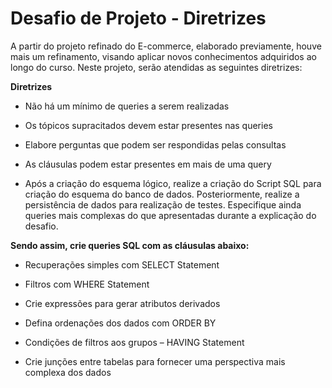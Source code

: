 # Desafio de Projeto - Diretrizes
A partir do projeto refinado do E-commerce, elaborado previamente, houve mais um refinamento, visando aplicar novos conhecimentos adquiridos ao longo do curso. Neste projeto, serão atendidas as seguintes diretrizes:

**Diretrizes**
- Não há um mínimo de queries a serem realizadas​

- Os tópicos supracitados devem estar presentes nas queries​

- Elabore perguntas que podem ser respondidas pelas consultas​

- As cláusulas podem estar presentes em mais de uma query

- Após a criação do esquema lógico, realize a criação do Script SQL para criação do esquema do banco de dados. Posteriormente, realize a persistência de dados para realização de testes. Especifique ainda queries mais complexas do que apresentadas durante a explicação do desafio.

**Sendo assim, crie queries SQL com as cláusulas abaixo:​**

- Recuperações simples com SELECT Statement​

- Filtros com WHERE Statement​

- Crie expressões para gerar atributos derivados​

- Defina ordenações dos dados com ORDER BY​

- Condições de filtros aos grupos – HAVING Statement​

- Crie junções entre tabelas para fornecer uma perspectiva mais complexa dos dados
